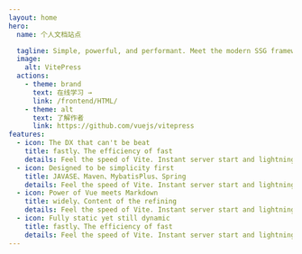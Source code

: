 ```yaml
---
layout: home
hero:
  name: 个人文档站点

  tagline: Simple, powerful, and performant. Meet the modern SSG framework you've always wanted.
  image:
    alt: VitePress
  actions:
    - theme: brand
      text: 在线学习 →
      link: /frontend/HTML/
    - theme: alt
      text: 了解作者
      link: https://github.com/vuejs/vitepress
features:
  - icon: The DX that can't be beat
    title: fastly、The efficiency of fast
    details: Feel the speed of Vite. Instant server start and lightning fast HMR that stays fast regardless of the app size.
  - icon: Designed to be simplicity first
    title: JAVASE、Maven、MybatisPlus、Spring
    details: Feel the speed of Vite. Instant server start and lightning fast HMR that stays fast regardless of the app size.
  - icon: Power of Vue meets Markdown
    title: widely、Content of the refining
    details: Feel the speed of Vite. Instant server start and lightning fast HMR that stays fast regardless of the app size.
  - icon: Fully static yet still dynamic
    title: fastly、The efficiency of fast
    details: Feel the speed of Vite. Instant server start and lightning fast HMR that stays fast regardless of the app size.
---
```


<style>
 
</style>
